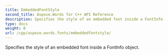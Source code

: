 ```yaml
---
title: EmbeddedFontStyle
second_title: Aspose.Words for C++ API Reference
description: Specifies the style of an embedded font inside a FontInfo object. 
type: docs
weight: 0
url: /cpp/aspose.words.fonts/embeddedfontstyle/
---
```


Specifies the style of an embedded font inside a FontInfo object. 

